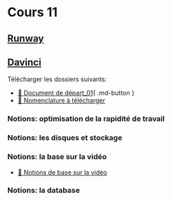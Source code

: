 # Cours 11

<style>.md-footer{display:none;}</style>

## [Runway](./ai/runway.md) 

## [Davinci](da_vinci_base.md)

Télécharger les dossiers suivants:

* [📁 Document de départ_01](https://uqam-my.sharepoint.com/:u:/g/personal/lavoie-pilote_francoise_uqam_ca/EU_m5iHSJc5GopyfZ0UkM1oB1_x-iLNTxNdxbDbOjkVWqA?e=9OHVKc){ .md-button }   <br>   
* [📁 Nomenclature à télécharger](https://uqam-my.sharepoint.com/:f:/g/personal/lavoie-pilote_francoise_uqam_ca/Es6y26Zz5YRDhyjnxOIyttIBT9N0jIasaZx1k-scRLD3Lw?e=wvmLcO)


### Notions: optimisation de la rapidité de travail

### Notions: les disques et stockage

### Notions: la base sur la vidéo
* [📑 Notions de base sur la vidéo](https://uqam-my.sharepoint.com/:p:/g/personal/lavoie-pilote_francoise_uqam_ca/EdWht77OdxFFq2TkZzCQoB0B3L9LK5S8eBXjmbyDaXVOjQ?e=lcz4x1)

### Notions: la database

